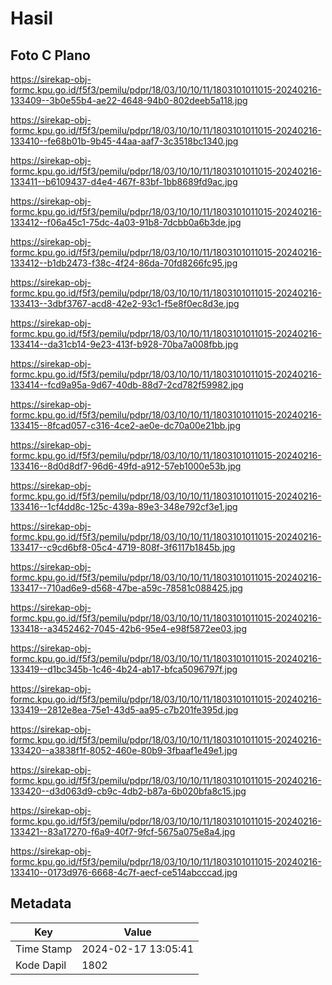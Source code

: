 # Hasil

## Foto C Plano

https://sirekap-obj-formc.kpu.go.id/f5f3/pemilu/pdpr/18/03/10/10/11/1803101011015-20240216-133409--3b0e55b4-ae22-4648-94b0-802deeb5a118.jpg

https://sirekap-obj-formc.kpu.go.id/f5f3/pemilu/pdpr/18/03/10/10/11/1803101011015-20240216-133410--fe68b01b-9b45-44aa-aaf7-3c3518bc1340.jpg

https://sirekap-obj-formc.kpu.go.id/f5f3/pemilu/pdpr/18/03/10/10/11/1803101011015-20240216-133411--b6109437-d4e4-467f-83bf-1bb8689fd9ac.jpg

https://sirekap-obj-formc.kpu.go.id/f5f3/pemilu/pdpr/18/03/10/10/11/1803101011015-20240216-133412--f06a45c1-75dc-4a03-91b8-7dcbb0a6b3de.jpg

https://sirekap-obj-formc.kpu.go.id/f5f3/pemilu/pdpr/18/03/10/10/11/1803101011015-20240216-133412--b1db2473-f38c-4f24-86da-70fd8266fc95.jpg

https://sirekap-obj-formc.kpu.go.id/f5f3/pemilu/pdpr/18/03/10/10/11/1803101011015-20240216-133413--3dbf3767-acd8-42e2-93c1-f5e8f0ec8d3e.jpg

https://sirekap-obj-formc.kpu.go.id/f5f3/pemilu/pdpr/18/03/10/10/11/1803101011015-20240216-133414--da31cb14-9e23-413f-b928-70ba7a008fbb.jpg

https://sirekap-obj-formc.kpu.go.id/f5f3/pemilu/pdpr/18/03/10/10/11/1803101011015-20240216-133414--fcd9a95a-9d67-40db-88d7-2cd782f59982.jpg

https://sirekap-obj-formc.kpu.go.id/f5f3/pemilu/pdpr/18/03/10/10/11/1803101011015-20240216-133415--8fcad057-c316-4ce2-ae0e-dc70a00e21bb.jpg

https://sirekap-obj-formc.kpu.go.id/f5f3/pemilu/pdpr/18/03/10/10/11/1803101011015-20240216-133416--8d0d8df7-96d6-49fd-a912-57eb1000e53b.jpg

https://sirekap-obj-formc.kpu.go.id/f5f3/pemilu/pdpr/18/03/10/10/11/1803101011015-20240216-133416--1cf4dd8c-125c-439a-89e3-348e792cf3e1.jpg

https://sirekap-obj-formc.kpu.go.id/f5f3/pemilu/pdpr/18/03/10/10/11/1803101011015-20240216-133417--c9cd6bf8-05c4-4719-808f-3f6117b1845b.jpg

https://sirekap-obj-formc.kpu.go.id/f5f3/pemilu/pdpr/18/03/10/10/11/1803101011015-20240216-133417--710ad6e9-d568-47be-a59c-78581c088425.jpg

https://sirekap-obj-formc.kpu.go.id/f5f3/pemilu/pdpr/18/03/10/10/11/1803101011015-20240216-133418--a3452462-7045-42b6-95e4-e98f5872ee03.jpg

https://sirekap-obj-formc.kpu.go.id/f5f3/pemilu/pdpr/18/03/10/10/11/1803101011015-20240216-133419--d1bc345b-1c46-4b24-ab17-bfca5096797f.jpg

https://sirekap-obj-formc.kpu.go.id/f5f3/pemilu/pdpr/18/03/10/10/11/1803101011015-20240216-133419--2812e8ea-75e1-43d5-aa95-c7b201fe395d.jpg

https://sirekap-obj-formc.kpu.go.id/f5f3/pemilu/pdpr/18/03/10/10/11/1803101011015-20240216-133420--a3838f1f-8052-460e-80b9-3fbaaf1e49e1.jpg

https://sirekap-obj-formc.kpu.go.id/f5f3/pemilu/pdpr/18/03/10/10/11/1803101011015-20240216-133420--d3d063d9-cb9c-4db2-b87a-6b020bfa8c15.jpg

https://sirekap-obj-formc.kpu.go.id/f5f3/pemilu/pdpr/18/03/10/10/11/1803101011015-20240216-133421--83a17270-f6a9-40f7-9fcf-5675a075e8a4.jpg

https://sirekap-obj-formc.kpu.go.id/f5f3/pemilu/pdpr/18/03/10/10/11/1803101011015-20240216-133410--0173d976-6668-4c7f-aecf-ce514abcccad.jpg


## Metadata

| Key        | Value               |
| ---------- | ------------------- |
| Time Stamp | 2024-02-17 13:05:41 |
| Kode Dapil | 1802                |



